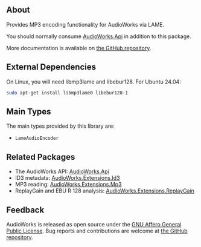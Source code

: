 ## About

Provides MP3 encoding functionality for AudioWorks via LAME.

You should normally consume [AudioWorks.Api](https://www.nuget.org/packages/AudioWorks.Api/) in addition to this package.

More documentation is available on [the GitHub repository](https://github.com/jherby2k/AudioWorks).

## External Dependencies

On Linux, you will need libmp3lame and libebur128. For Ubuntu 24.04:

```bash
sudo apt-get install libmp3lame0 libebur128-1
```

## Main Types

The main types provided by this library are:

* `LameAudioEncoder`

## Related Packages

* The AudioWorks API: [AudioWorks.Api](https://www.nuget.org/packages/AudioWorks.Api/)
* ID3 metadata: [AudioWorks.Extensions.Id3](https://www.nuget.org/packages/AudioWorks.Extensions.Id3/)
* MP3 reading: [AudioWorks.Extensions.Mp3](https://www.nuget.org/packages/AudioWorks.Extensions.Mp3/)
* ReplayGain and EBU R 128 analysis: [AudioWorks.Extensions.ReplayGain](https://www.nuget.org/packages/AudioWorks.Extensions.ReplayGain/)

## Feedback

AudioWorks is released as open source under the [GNU Affero General Public License](https://github.com/jherby2k/AudioWorks/blob/main/LICENSE). Bug reports and contributions are welcome at [the GitHub repository](https://github.com/jherby2k/AudioWorks).